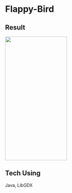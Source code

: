 # Flappy-Bird

## Result
<img src="https://github.com/bigbigphone2/Flappy-Bird/blob/main/Github_Asset/result.gif" width="200" height="400" />


## Tech Using
<p>Java, LibGDX</p>
